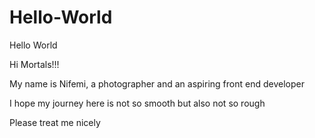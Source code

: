 # Hello-World
Hello World

Hi Mortals!!!

My name is Nifemi, a photographer and an aspiring front end developer 

I hope my journey here is not so smooth but also not so rough 

Please treat me nicely 
